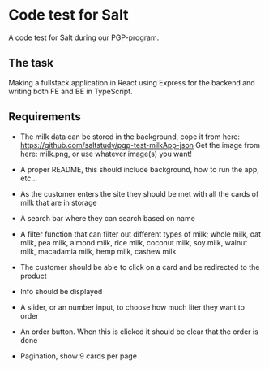 # Code test for Salt
A code test for Salt during our PGP-program. 

## The task
Making a fullstack application in React using Express for the backend and writing both FE and BE in TypeScript.

## Requirements 
* The milk data can be stored in the background, cope it from here: https://github.com/saltstudy/pgp-test-milkApp-json
Get the image from here: milk.png, or use whatever image(s) you want!

* A proper README, this should include background, how to run the app, etc… 

* As the customer enters the site they should be met with all the cards of milk that are in storage

* A search bar where they can search based on name 

* A filter function that can filter out different types of milk; whole milk, oat milk, pea milk, almond milk, rice milk, coconut milk, soy milk, walnut milk, macadamia milk, hemp milk, cashew milk

* The customer should be able to click on a card and be redirected to the product 

* Info should be displayed

* A slider, or an number input, to choose how much liter they want to order

* An order button. When this is clicked it should be clear that the order is done

* Pagination, show 9 cards per page

